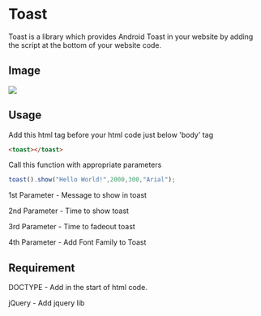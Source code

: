 # Toast

Toast is a library which provides Android Toast in your website by adding the script at the bottom of your website code.

## Image
![](http://testingteam.online/readmeb.png)
## Usage

Add this html tag before your html code just below 'body' tag

```html
<toast></toast>
```
Call this function with appropriate parameters
```Javascript
toast().show("Hello World!",2000,300,"Arial");
```
1st Parameter - Message to show in toast

2nd Parameter - Time to show toast

3rd Parameter - Time to fadeout toast

4th Parameter - Add Font Family to Toast

## Requirement
DOCTYPE - Add in the start of html code.

jQuery - Add jquery lib
